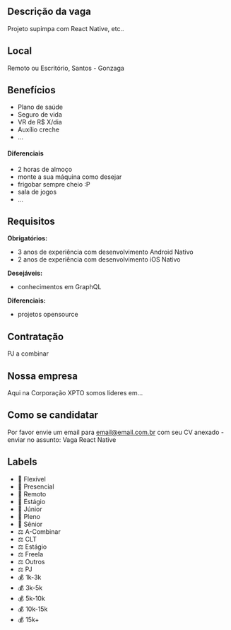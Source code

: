 <!--
==================================================
POR FAVOR, SÓ POSTE SE A VAGA FOR PARA TRABALHAR COM REACT OU TECNOLOGIAS DO ECOSSISTEMA, E QUE
SEJAM NA REGIÃO DA BAIXADA SANTISTA!

Exemplo: `[Santos] React Native Developer na NOME DA EMPRESA`
==================================================
-->

## Descrição da vaga

Projeto supimpa com React Native, etc..

## Local

Remoto ou Escritório, Santos - Gonzaga

## Benefícios

- Plano de saúde
- Seguro de vida
- VR de R$ X/dia
- Auxílio creche
- ...

#### Diferenciais

- 2 horas de almoço
- monte a sua máquina como desejar
- frigobar sempre cheio :P
- sala de jogos
- ...

## Requisitos

**Obrigatórios:**
- 3 anos de experiência com desenvolvimento Android Nativo
- 2 anos de experiência com desenvolvimento iOS Nativo

**Desejáveis:**
- conhecimentos em GraphQL

**Diferenciais:**
- projetos opensource

## Contratação

PJ a combinar

## Nossa empresa

Aqui na Corporação XPTO somos líderes em...

## Como se candidatar

Por favor envie um email para email@email.com.br com seu CV anexado - enviar no assunto: Vaga React Native

## Labels

- 🏢 Flexível
- 🏢 Presencial
- 🏢 Remoto
- 👶 Estágio
- 👦 Júnior
- 👨 Pleno
- 👴 Sênior
- ⚖️ A-Combinar
- ⚖️ CLT
- ⚖️ Estágio
- ⚖️ Freela
- ⚖️ Outros
- ⚖️ PJ
- 💰 1k-3k
- 💰 3k-5k
- 💰 5k-10k
- 💰 10k-15k
- 💰 15k+
